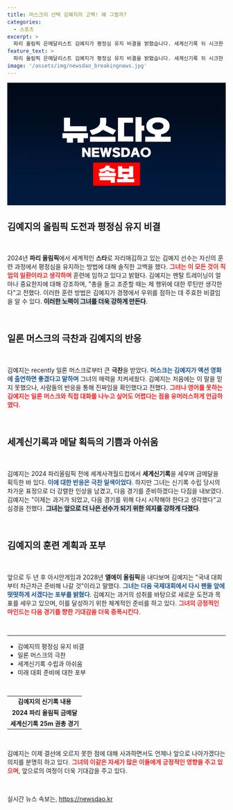 ```yaml
---
title: 머스크의 선택 김예지의 고백! 왜 그럴까?
categories:
  - 스포츠
excerpt: >
  파리 올림픽 은메달리스트 김예지가 평정심 유지 비결을 밝혔습니다. 세계신기록 뒤 시크한 모습으로 찬사를 받은 그는 다음 도전을 준비하겠다고 결심하며, 팬들에게 여운을 남겼습니다.
feature_text: >
  파리 올림픽 은메달리스트 김예지가 평정심 유지 비결을 밝혔습니다. 세계신기록 뒤 시크한 모습으로 찬사를 받은 그는 다음 도전을 준비하겠다고 결심하며, 팬들에게 여운을 남겼습니다.
image: '/assets/img/newsdao_breakingnews.jpg'
---
```


<p><img src="/assets/img/newsdao_breakingnews.jpg" alt="ontimetimes 속보" /></p>

<h2 data-ke-size="size26">김예지의 올림픽 도전과 평정심 유지 비결</h2>

<p data-ke-size="size16">&nbsp;</p>

<p data-ke-size="size16">2024년 <b>파리 올림픽</b>에서 세계적인 <b>스타</b>로 자리매김하고 있는 김예지 선수는 자신의 훈련 과정에서 평정심을 유지하는 방법에 대해 솔직한 고백을 했다. <b><span style="color: #ee2323;">그녀는 이 모든 것이 직업의 일환이라고 생각하며</span></b> 훈련에 임하고 있다고 밝혔다. 김예지는 멘탈 트레이닝이 얼마나 중요한지에 대해 강조하며, "총을 들고 조준할 때는 제 행위에 대한 루틴만 생각한다"고 전했다. 이러한 훈련 방법은 김예지가 경쟁에서 우위를 점하는 데 주효한 비결임을 알 수 있다. <b><span style="background-color: #21538527;">이러한 노력이 그녀를 더욱 강하게 만든다</span></b>.</p>

<p data-ke-size="size16">&nbsp;</p>

<h2 data-ke-size="size26">일론 머스크의 극찬과 김예지의 반응</h2>

<p data-ke-size="size16">&nbsp;</p>

<p data-ke-size="size16">김예지는 recently 일론 머스크로부터 큰 <b>극찬</b>을 받았다. <b><span style="color: #1a5490;">머스크는 김예지가 액션 영화에 출연하면 좋겠다고 말하며</span></b> 그녀의 매력을 치켜세웠다. 김예지는 처음에는 이 말을 믿지 못했으나, 사람들의 반응을 통해 진짜임을 확인했다고 전했다. <b><span style="color: #ee2323;">그러나 영어를 못하는 김예지는 일론 머스크와 직접 대화를 나누고 싶어도 어렵다는 점을 유머러스하게 언급하였다</span></b>.</p>

<p data-ke-size="size16">&nbsp;</p>

<h2 data-ke-size="size26">세계신기록과 메달 획득의 기쁨과 아쉬움</h2>

<p data-ke-size="size16">&nbsp;</p>

<p data-ke-size="size16">김예지는 2024 파리올림픽 전에 세계사격월드컵에서 <b>세계신기록</b>을 세우며 금메달을 획득한 바 있다. <b><span style="color: #1a5490;">이에 대한 반응은 극찬 일색이었다</span></b>. 하지만 그녀는 신기록 수립 당시의 차가운 표정으로 더 강렬한 인상을 남겼고, 다음 경기를 준비하겠다는 다짐을 내보였다. 김예지는 "이제는 과거가 되었고, 다음 경기를 위해 다시 시작해야 한다고 생각했다"고 심경을 전했다. <b><span style="background-color: #21538527;">그녀는 앞으로 더 나은 선수가 되기 위한 의지를 강하게 다졌다</span></b>.</p>

<p data-ke-size="size16">&nbsp;</p>

<h2 data-ke-size="size26">김예지의 훈련 계획과 포부</h2>

<p data-ke-size="size16">&nbsp;</p>

<p data-ke-size="size16">앞으로 두 년 후 아시안게임과 2028년 <b>엘에이 올림픽</b>을 내다보며 김예지는 "국내 대회부터 차근차근 준비해 나갈 것"이라고 말했다. <b><span style="color: #1a5490;">그녀는 다음 국제대회에서 다시 팬들 앞에 떳떳하게 서겠다는 포부를 밝혔다</span></b>. 김예지는 과거의 성취를 바탕으로 새로운 도전과 목표를 세우고 있으며, 이를 달성하기 위한 체계적인 준비를 하고 있다. <b><span style="color: #ee2323;">그녀의 긍정적인 마인드는 다음 경기를 향한 기대감을 더욱 증폭시킨다</span></b>.</p>

<p data-ke-size="size16">&nbsp;</p>

<hr>

<ul>
    <li>김예지의 평정심 유지 비결</li>
    <li>일론 머스크의 극찬</li>
    <li>세계신기록 수립과 아쉬움</li>
    <li>미래 대회 준비에 대한 포부</li>
</ul>

<p data-ke-size="size16">&nbsp;</p>

<table>
    <tr>
        <td style="text-align: center; height: 17px;"><b>김예지의 신기록 내용</b></td>
    </tr>
    <tr>
        <td style="text-align: center; height: 17px;"><b>2024 파리 올림픽 금메달</b></td>
    </tr>
    <tr>
        <td style="text-align: center; height: 17px;"><b>세계신기록 25m 권총 경기</b></td>
    </tr>
</table>

<p data-ke-size="size16">&nbsp;</p>

<p data-ke-size="size16">김예지는 이제 결선에 오르지 못한 점에 대해 사과하면서도 언제나 앞으로 나아가겠다는 의지를 분명히 하고 있다. <b><span style="color: #ee2323;">그녀의 이같은 자세가 많은 이들에게 긍정적인 영향을 주고 있으며</span></b>, 앞으로의 여정이 더욱 기대감을 주고 있다. </p>

<p data-ke-size="size16">&nbsp;</p>
실시간 뉴스 속보는, <a href="https://newsdao.kr" rel="dofollow">https://newsdao.kr</a>


